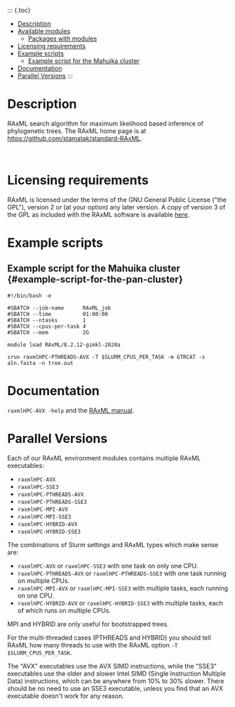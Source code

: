 ::: {.toc}
-   [Description](#description)
-   [Available modules](#available-modules)
    -   [Packages with modules](#packages-with-modules)
-   [Licensing requirements](#licensing-requirements)
-   [Example scripts](#example-scripts)
    -   [Example script for the Mahuika
        cluster](#example-script-for-the-pan-cluster)
-   [Documentation](#documentation)
-   [Parallel Versions](#parallel-versions)
:::

Description
===========

RAxML search algorithm for maximum likelihood based inference of
phylogenetic trees. The RAxML home page is at
<https://github.com/stamatak/standard-RAxML>.

 

Licensing requirements
======================

RAxML is licensed under the terms of the GNU General Public License
(\"the GPL\"), version 2 or (at your option) any later version. A copy
of version 3 of the GPL as included with the RAxML software is available
[here](https://github.com/stamatak/standard-RAxML/blob/master/gpl-3.0.txt).

Example scripts
===============

Example script for the Mahuika cluster {#example-script-for-the-pan-cluster}
--------------------------------------

    #!/bin/bash -e

    #SBATCH --job-name      RAxML_job
    #SBATCH --time          01:00:00
    #SBATCH --ntasks        1
    #SBATCH --cpus-per-task 4
    #SBATCH --mem           2G

    module load RAxML/8.2.12-gimkl-2020a

    srun raxmlHPC-PTHREADS-AVX -T $SLURM_CPUS_PER_TASK -m GTRCAT -s aln.fasta -n tree.out

Documentation
=============

`raxmlHPC-AVX -help` and the [RAxML
manual](https://github.com/stamatak/standard-RAxML/tree/master/manual).

Parallel Versions
=================

Each of our RAxML environment modules contains multiple RAxML
executables:

-   `raxmlHPC-AVX`
-   `raxmlHPC-SSE3`
-   `raxmlHPC-PTHREADS-AVX`
-   `raxmlHPC-PTHREADS-SSE3`
-   `raxmlHPC-MPI-AVX`
-   `raxmlHPC-MPI-SSE3`
-   `raxmlHPC-HYBRID-AVX`
-   `raxmlHPC-HYBRID-SSE3`

The combinations of Slurm settings and RAxML types which make sense are:

-   `raxmlHPC-AVX` or `raxmlHPC-SSE3` with one task on only one CPU.
-   `raxmlHPC-PTHREADS-AVX` or `raxmlHPC-PTHREADS-SSE3` with one task
    running on multiple CPUs.
-   `raxmlHPC-MPI-AVX` or `raxmlHPC-MPI-SSE3` with multiple tasks, each
    running on one CPU.
-   `raxmlHPC-HYBRID-AVX` or `raxmlHPC-HYBRID-SSE3` with multiple tasks,
    each of which runs on multiple CPUs.

MPI and HYBRID are only useful for bootstrapped trees.

For the multi-threaded cases (PTHREADS and HYBRID) you should tell RAxML
how many threads to use with the RAxML option `-T $SLURM_CPUS_PER_TASK`.

The \"AVX\" executables use the AVX SIMD instructions, while the
\"SSE3\" executables use the older and slower Intel SIMD (Single
Instruction Multiple Data) instructions, which can be anywhere from 10%
to 30% slower. There should be no need to use an SSE3 executable, unless
you find that an AVX executable doesn\'t work for any reason.
